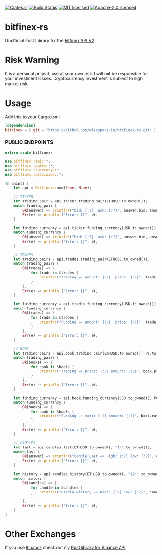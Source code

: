 [![Crates.io](https://img.shields.io/crates/v/bitfinex.svg)](https://crates.io/crates/bitfinex)
[![Build Status](https://travis-ci.org/wisespace-io/bitfinex-rs.png?branch=master)](https://travis-ci.org/wisespace-io/bitfinex-rs)
[![MIT licensed](https://img.shields.io/badge/License-MIT-blue.svg)](./LICENSE-MIT)
[![Apache-2.0 licensed](https://img.shields.io/badge/License-Apache%202.0-blue.svg)](./LICENSE-APACHE)

# bitfinex-rs
Unofficial Rust Library for the [Bitfinex API V2](https://bitfinex.readme.io/v2/docs/getting-started)

# Risk Warning
It is a personal project, use at your own risk. I will not be responsible for your investment losses.
Cryptocurrency investment is subject to high market risk.

# Usage

Add this to your Cargo.toml

```toml
[dependencies]
bitfinex = { git = "https://github.com/wisespace-io/bitfinex-rs.git" }
```

### PUBLIC ENDPOINTS
```rust
extern crate bitfinex;

use bitfinex::api::*;
use bitfinex::pairs::*;
use bitfinex::currency::*;
use bitfinex::precision::*;

fn main() {
    let api = Bitfinex::new(None, None);

    // TICKER
    let trading_pair = api.ticker.trading_pair(ETHUSD.to_owned());
    match trading_pair {
        Ok(answer) => println!("bid: {:?}  ask: {:?}", answer.bid, answer.ask),
        Err(e) => println!("Error: {}", e),
    }   

    let funding_currency = api.ticker.funding_currency(USD.to_owned());
    match funding_currency {
        Ok(answer) => println!("bid: {:?}  ask: {:?}", answer.bid, answer.ask),
        Err(e) => println!("Error: {}", e),
    }

    // TRADES
    let trading_pairs = api.trades.trading_pair(ETHUSD.to_owned());
    match trading_pairs {
        Ok(trades) => {
            for trade in &trades {
                println!("Trading => amount: {:?}  price: {:?}", trade.amount, trade.price);
            }    
        },
        Err(e) => println!("Error: {}", e),
    }   

    let funding_currency = api.trades.funding_currency(USD.to_owned());
    match funding_currency {
        Ok(trades) => {
            for trade in &trades {
                println!("Funding => amount: {:?}  price: {:?}", trade.amount, trade.price);
            }    
        },
        Err(e) => println!("Error: {}", e),
    } 

    // BOOK
    let trading_pairs = api.book.trading_pair(ETHUSD.to_owned(), P0.to_owned());
    match trading_pairs {
        Ok(books) => {
            for book in &books {
                println!("Trading => price: {:?} amount: {:?}", book.price, book.amount);
            }    
        },
        Err(e) => println!("Error: {}", e),
    }   

    let funding_currency = api.book.funding_currency(USD.to_owned(), P0.to_owned());
    match funding_currency {
        Ok(books) => {
            for book in &books {
                println!("Funding => rate: {:?} amount: {:?}", book.rate, book.amount);
            }    
        },
        Err(e) => println!("Error: {}", e),
    }     

    // CANDLES
    let last = api.candles.last(ETHUSD.to_owned(), "1m".to_owned());
    match last {
        Ok(answer) => println!("Candle Last => High: {:?} low: {:?}", answer.high, answer.low),
        Err(e) => println!("Error: {}", e),
    }    

    let history = api.candles.history(ETHUSD.to_owned(), "12h".to_owned());
    match history {
        Ok(candles) => {
            for candle in &candles {
                println!("Candle History => High: {:?} Low: {:?}", candle.high, candle.low);
            }    
        },
        Err(e) => println!("Error: {}", e),
    }      
}
```
# Other Exchanges

If you use [Binance](https://www.binance.com/) check out my [Rust library for Binance API](https://github.com/wisespace-io/binance-rs)